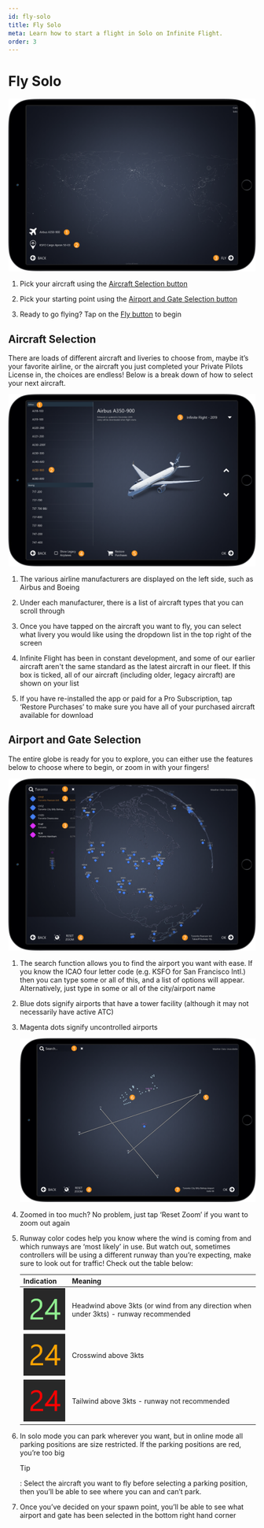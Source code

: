 ```yaml
---
id: fly-solo
title: Fly Solo
meta: Learn how to start a flight in Solo on Infinite Flight.
order: 3
---
```


# Fly Solo

![Solo Page](_images/manual/frames/fly-solo.png)



1. Pick your aircraft using the [Aircraft Selection button](#aircraft-selection)

   

2. Pick your starting point using the [Airport and Gate Selection button](#airport-and-gate-selection)

   

3. Ready to go flying? Tap on the [Fly button](/guide/getting-started/pilot-user-interface/fly#fly-screen) to begin

 

## Aircraft Selection

There are loads of different aircraft and liveries to choose from, maybe it’s your favorite airline, or the aircraft you just completed your Private Pilots License in, the choices are endless! Below is a break down of how to select your next aircraft.

![Aircraft Page](_images/manual/frames/aircraft-page.png)



1. The various airline manufacturers are displayed on the left side, such as Airbus and Boeing

   

2. Under each manufacturer, there is a list of aircraft types that you can scroll through

   

3. Once you have tapped on the aircraft you want to fly, you can select what livery you would like using the dropdown list in the top right of the screen

   

4. Infinite Flight has been in constant development, and some of our earlier aircraft aren't the same standard as the latest aircraft in our fleet. If this box is ticked, all of our aircraft (including older, legacy aircraft) are shown on your list

   

5. If you have re-installed the app or paid for a Pro Subscription, tap ‘Restore Purchases’ to make sure you have all of your purchased aircraft available for download

 

## Airport and Gate Selection

The entire globe is ready for you to explore, you can either use the features below to choose where to begin, or zoom in with your fingers!

![Map Zoomed Out](_images/manual/frames/map-zoomed-out.png)

 

1. The search function allows you to find the airport you want with ease. If you know the ICAO four letter code (e.g. KSFO for San Francisco Intl.) then you can type some or all of this, and a list of options will appear. Alternatively, just type in some or all of the city/airport name

   

2. Blue dots signify airports that have a tower facility (although it may not necessarily have active ATC)

 

3. Magenta dots signify uncontrolled airports

   ![Map Zoomed In](_images/manual/frames/map-zoomed-in.png)

   

4. Zoomed in too much? No problem, just tap ‘Reset Zoom’ if you want to zoom out again

   

5. Runway color codes help you know where the wind is coming from and which runways are ‘most likely’ in use. But watch out, sometimes controllers will be using a different runway than you’re expecting, make sure to look out for traffic! Check out the table below:

    | Indication                                                 | Meaning                                                      |
    | ---------------------------------------------------------- | ------------------------------------------------------------ |
    | ![](_images/manual/tables/weather-green.png)   | Headwind above 3kts (or wind from any direction when under 3kts) - runway recommended |
    | ![](_images/manual/tables/weather-orange.png) | Crosswind above 3kts                                         |
    | ![](_images/manual/tables/weather-red.png)       | Tailwind above 3kts - runway not recommended                 |

    

6. In solo mode you can park wherever you want, but in online mode all parking positions are size restricted. If the parking positions are red, you’re too big

    

    Tip

    : Select the aircraft you want to fly before selecting a parking position, then you’ll be able to see where you can and can’t park.

    

7. Once you’ve decided on your spawn point, you’ll be able to see what airport and gate has been selected in the bottom right hand corner

 


